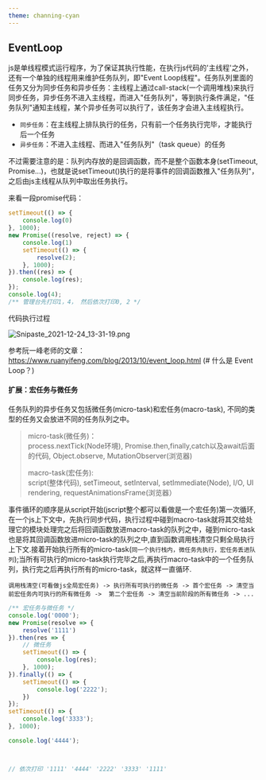 ```yaml
---
theme: channing-cyan
---
```

## EventLoop

js是单线程模式运行程序，为了保证其执行性能，在执行js代码的'主线程'之外，还有一个单独的线程用来维护任务队列，即"Event Loop线程"。任务队列里面的任务又分为同步任务和异步任务：主线程上通过call-stack(一个调用堆栈)来执行同步任务，异步任务不进入主线程，而进入"任务队列"，等到执行条件满足，"任务队列"通知主线程，某个异步任务可以执行了，该任务才会进入主线程执行。
- `同步任务`：在主线程上排队执行的任务，只有前一个任务执行完毕，才能执行后一个任务
- `异步任务`：不进入主线程、而进入"任务队列"（task queue）的任务

不过需要注意的是：队列内存放的是回调函数，而不是整个函数本身(setTimeout, Promise...)，也就是说setTimeout()执行的是将事件的回调函数推入"任务队列"，之后由js主线程从队列中取出任务执行。

来看一段promise代码：
```js
setTimeout(() => {
    console.log(0)
}, 1000);
new Promise((resolve, reject) => {
    console.log(1)
    setTimeout(() => {
        resolve(2);
    }, 1000);
}).then((res) => {
    console.log(res);
});
console.log(4);
/** 管理台先打印1，4， 然后依次打印0, 2 */
```
代码执行过程

![Snipaste_2021-12-24_13-31-19.png](https://p6-juejin.byteimg.com/tos-cn-i-k3u1fbpfcp/6681a898e21d45c182fc45b3bffeca03~tplv-k3u1fbpfcp-watermark.image?)

参考阮一峰老师的文章：
https://www.ruanyifeng.com/blog/2013/10/event_loop.html (# 什么是 Event Loop？)

#### 扩展：宏任务与微任务
任务队列的异步任务又包括微任务(micro-task)和宏任务(macro-task), 不同的类型的任务又会放进不同的任务队列之中。

> micro-task(微任务)： <br>
> process.nextTick(Node环境), Promise.then,finally,catch以及await后面的代码, Object.observe, MutationObserver(浏览器)
> 
> macro-task(宏任务): <br>
> script(整体代码), setTimeout, setInterval, setImmediate(Node), I/O, UI rendering, requestAnimationsFrame(浏览器）


事件循环的顺序是从script开始(jscript整个都可以看做是一个宏任务)第一次循环,在一个js上下文中，先执行同步代码，执行过程中碰到macro-task就将其交给处理它的模块处理完之后将回调函数放进macro-task的队列之中，碰到micro-task也是将其回调函数放进micro-task的队列之中,直到函数调用栈清空只剩全局执行上下文.接着开始执行所有的micro-task(`同一个执行栈内，微任务先执行，宏任务丢进队列`);当所有可执行的micro-task执行完毕之后,再执行macro-task中的一个任务队列，执行完之后再执行所有的micro-task，就这样一直循环.

```
调用栈清空(可看做js全局宏任务) -> 执行所有可执行的微任务 -> 首个宏任务 -> 清空当前宏任务内可执行的所有微任务 ->  第二个宏任务 -> 清空当前阶段的所有微任务 -> ...
```

```js
/** 宏任务与微任务 */
console.log('0000');
new Promise(resolve => {
    resolve('1111')
}).then(res => {
    // 微任务
    setTimeout(() => {
        console.log(res);
    }, 1000);
}).finally(() => {
    setTimeout(() => {
        console.log('2222');
    })
});
setTimeout(() => {
    console.log('3333');
}, 1000);

console.log('4444');



// 依次打印 '1111' '4444' '2222' '3333' '1111'
```



